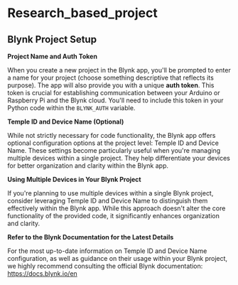 # Research_based_project
## Blynk Project Setup

**Project Name and Auth Token**

When you create a new project in the Blynk app, you'll be prompted to enter a name for your project (choose something descriptive that reflects its purpose). The app will also provide you with a unique **auth token**. This token is crucial for establishing communication between your Arduino or Raspberry Pi and the Blynk cloud. You'll need to include this token in your Python code within the `BLYNK_AUTH` variable.

**Temple ID and Device Name (Optional)**

While not strictly necessary for code functionality, the Blynk app offers optional configuration options at the project level: Temple ID and Device Name. These settings become particularly useful when you're managing multiple devices within a single project. They help differentiate your devices for better organization and clarity within the Blynk app.

**Using Multiple Devices in Your Blynk Project**

If you're planning to use multiple devices within a single Blynk project, consider leveraging Temple ID and Device Name to distinguish them effectively within the Blynk app. While this approach doesn't alter the core functionality of the provided code, it significantly enhances organization and clarity.

**Refer to the Blynk Documentation for the Latest Details**

For the most up-to-date information on Temple ID and Device Name configuration, as well as guidance on their usage within your Blynk project, we highly recommend consulting the official Blynk documentation: https://docs.blynk.io/en

